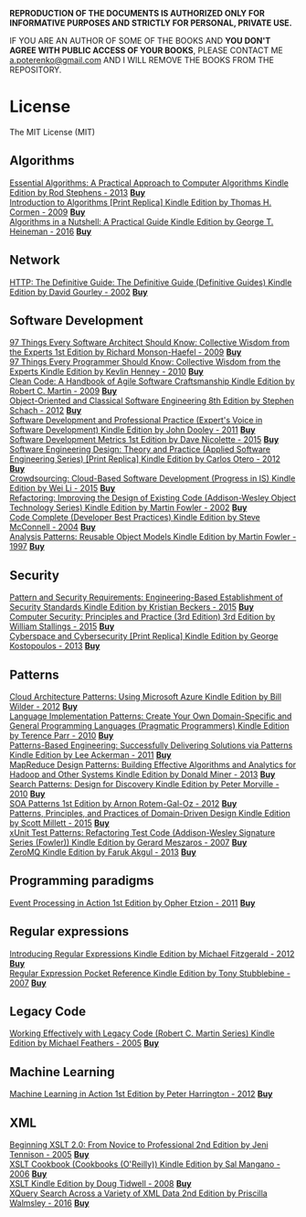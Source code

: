 **REPRODUCTION OF THE DOCUMENTS IS AUTHORIZED ONLY FOR INFORMATIVE PURPOSES AND STRICTLY FOR PERSONAL, PRIVATE USE.**  

IF YOU ARE AN AUTHOR OF SOME OF THE BOOKS AND **YOU DON'T AGREE WITH PUBLIC ACCESS OF YOUR BOOKS**, PLEASE CONTACT ME <a.poterenko@gmail.com> AND I WILL REMOVE THE BOOKS FROM THE REPOSITORY.  

# License

The MIT License (MIT)

## Algorithms

[Essential Algorithms: A Practical Approach to Computer Algorithms Kindle Edition by Rod Stephens - 2013](%5BEssential%20Algorithms%20A%20Practical%20Approach%20to%20Computer%20Algorithms%20Kindle%20Edition%20by%20Rod%20Stephens%20-%202013%5D.pdf) [**Buy**](https://www.amazon.com/Essential-Algorithms-Practical-Approach-Computer-ebook/dp/B00E6O265S/ref=mt_kindle?_encoding=UTF8&me=)  
[Introduction to Algorithms [Print Replica] Kindle Edition by Thomas H. Cormen - 2009](%5BIntroduction%20to%20Algorithms%20%5BPrint%20Replica%5D%20Kindle%20Edition%20by%20Thomas%20H.%20Cormen%20-%202009%5D.pdf) [**Buy**](https://www.amazon.com/Introduction-Algorithms-Thomas-H-Cormen-ebook/dp/B007CNRCAO/ref=mt_kindle?_encoding=UTF8&me=)  
[Algorithms in a Nutshell: A Practical Guide Kindle Edition by George T. Heineman - 2016](%5BAlgorithms%20in%20a%20Nutshell%20A%20Practical%20Guide%20Kindle%20Edition%20by%20George%20T.%20Heineman%20-%202016%5D.pdf) [**Buy**](https://www.amazon.com/Algorithms-Nutshell-Practical-George-Heineman-ebook/dp/B01DAWPK6S/ref=mt_kindle?_encoding=UTF8&me=#nav-subnav)  

## Network

[HTTP: The Definitive Guide: The Definitive Guide (Definitive Guides) Kindle Edition by David Gourley - 2002](%5BHTTP%20The%20Definitive%20Guide%20The%20Definitive%20Guide%20(Definitive%20Guides)%20Kindle%20Edition%20by%20David%20Gourley%20-%202002%5D.pdf) [**Buy**](https://www.amazon.com/HTTP-Definitive-Guide-Guides-ebook/dp/B0043D2EKO/ref=mt_kindle?_encoding=UTF8&me=#nav-subnav)  

## Software Development

[97 Things Every Software Architect Should Know: Collective Wisdom from the Experts 1st Edition by Richard Monson-Haefel - 2009](%5B97%20Things%20Every%20Software%20Architect%20Should%20Know%20Collective%20Wisdom%20from%20the%20Experts%201st%20Edition%20by%20Richard%20Monson-Haefel%20-%202009%5D.pdf) [**Buy**](https://www.amazon.com/Things-Every-Software-Architect-Should/dp/059652269X/ref=sr_1_5?ie=UTF8&qid=1466867347&sr=8-5&keywords=97+Things+Every+Programmer+Should+Know)  
[97 Things Every Programmer Should Know: Collective Wisdom from the Experts Kindle Edition by Kevlin Henney - 2010](%5B97%20Things%20Every%20Programmer%20Should%20Know%20Collective%20Wisdom%20from%20the%20Experts%20Kindle%20Edition%20by%20Kevlin%20Henney%20-%202010%5D.pdf) [**Buy**](https://www.amazon.com/Things-Every-Programmer-Should-Know-ebook/dp/B0039OVIAK/ref=mt_kindle?_encoding=UTF8&me=)  
[Clean Code: A Handbook of Agile Software Craftsmanship Kindle Edition by Robert C. Martin - 2009](%5BClean%20Code%20A%20Handbook%20of%20Agile%20Software%20Craftsmanship%20Kindle%20Edition%20by%20Robert%20C.%20Martin%20-%202009%5D.pdf) [**Buy**](https://www.amazon.com/Clean-Code-Handbook-Software-Craftsmanship-ebook/dp/B001GSTOAM/ref=mt_kindle?_encoding=UTF8&me=)  
[Object-Oriented and Classical Software Engineering 8th Edition by Stephen Schach - 2012](%5BObject-Oriented%20and%20Classical%20Software%20Engineering%208th%20Edition%20by%20Stephen%20Schach%20-%202012%5D.pdf) [**Buy**](https://www.amazon.com/Object-Oriented-Classical-Software-Engineering-Stephen/dp/0073376183/ref=mt_hardcover?_encoding=UTF8&me=)  
[Software Development and Professional Practice (Expert's Voice in Software Development) Kindle Edition by John Dooley - 2011](%5BSoftware%20Development%20and%20Professional%20Practice%20(Experts%20Voice%20in%20Software%20Development)%20Kindle%20Edition%20by%20John%20Dooley%20-%202011%5D.pdf) [**Buy**](https://www.amazon.com/Software-Development-Professional-Practice-Experts-ebook/dp/B005PZ0848/ref=mt_kindle?_encoding=UTF8&me=#nav-subnav)  
[Software Development Metrics 1st Edition by Dave Nicolette - 2015](%5BSoftware%20Development%20Metrics%201st%20Edition%20by%20Dave%20Nicolette%20-%202015%5D.pdf) [**Buy**](https://www.amazon.com/Software-Development-Metrics-Dave-Nicolette/dp/1617291358)  
[Software Engineering Design: Theory and Practice (Applied Software Engineering Series) [Print Replica] Kindle Edition by Carlos Otero - 2012](%5BSoftware%20Engineering%20Design%20Theory%20and%20Practice%20(Applied%20Software%20Engineering%20Series)%20%5BPrint%20Replica%5D%20Kindle%20Edition%20by%20Carlos%20Otero%20-%202012%5D.pdf) [**Buy**](https://www.amazon.com/Software-Engineering-Design-Practice-Applied-ebook/dp/B008OM5V1Y/ref=mt_kindle?_encoding=UTF8&me=#nav-subnav)  
[Crowdsourcing: Cloud-Based Software Development (Progress in IS) Kindle Edition by Wei Li - 2015](%5BCrowdsourcing%20Cloud-Based%20Software%20Development%20(Progress%20in%20IS)%20Kindle%20Edition%20by%20Wei%20Li%20-%202015%5D.pdf) [**Buy**](https://www.amazon.com/Crowdsourcing-Cloud-Based-Software-Development-Progress-ebook/dp/B00YGCYEBE/ref=mt_kindle?_encoding=UTF8&me=#nav-subnav)  
[Refactoring: Improving the Design of Existing Code (Addison-Wesley Object Technology Series) Kindle Edition by Martin Fowler - 2002](%5BRefactoring%20Improving%20the%20Design%20of%20Existing%20Code%20(Addison-Wesley%20Object%20Technology%20Series)%20Kindle%20Edition%20by%20Martin%20Fowler%20-%202002%5D.pdf)  [**Buy**](https://www.amazon.com/Refactoring-Improving-Existing-Addison-Wesley-Technology-ebook/dp/B007WTFWJ6/ref=mt_kindle?_encoding=UTF8&me=)  
[Code Complete (Developer Best Practices) Kindle Edition by Steve McConnell - 2004](%5BCode%20Complete%20(Developer%20Best%20Practices)%20Kindle%20Edition%20by%20Steve%20McConnell%20-%202004%5D.pdf)  [**Buy**](https://www.amazon.com/Code-Complete-Developer-Best-Practices-ebook/dp/B00JDMPOSY/ref=mt_kindle?_encoding=UTF8&me=)  
[Analysis Patterns: Reusable Object Models Kindle Edition by Martin Fowler - 1997](%5BAnalysis%20Patterns%20Reusable%20Object%20Models%20Kindle%20Edition%20by%20Martin%20Fowler%20-%201997%5D.pdf)  [**Buy**](https://www.amazon.com/Analysis-Patterns-Reusable-Object-Models-ebook/dp/B0186FU89I/ref=mt_kindle?_encoding=UTF8&me=)  

## Security

[Pattern and Security Requirements: Engineering-Based Establishment of Security Standards Kindle Edition by Kristian Beckers - 2015](%5BPattern%20and%20Security%20Requirements%20Engineering-Based%20Establishment%20of%20Security%20Standards%20Kindle%20Edition%20by%20Kristian%20Beckers%20-%202015%5D.pdf) [**Buy**](https://www.amazon.com/Pattern-Security-Requirements-Engineering-Based-Establishment-ebook/dp/B00W6O98E2/ref=mt_kindle?_encoding=UTF8&me=#nav-subnav)  
[Computer Security: Principles and Practice (3rd Edition) 3rd Edition by William Stallings - 2015](%5BComputer%20Security%20Principles%20and%20Practice%20(3rd%20Edition)%203rd%20Edition%20by%20William%20Stallings%20-%202015%5D.pdf) [**Buy**](https://www.amazon.com/Computer-Security-Principles-Practice-3rd/dp/0133773922/ref=sr_1_1?s=digital-text&ie=UTF8&qid=1467570667&sr=8-1&keywords=Computer+Security+-+Principles+and+Practice%2C+3rd+Edition)  
[Cyberspace and Cybersecurity [Print Replica] Kindle Edition by George Kostopoulos - 2013](%5BCyberspace%20and%20Cybersecurity%20%5BPrint%20Replica%5D%20Kindle%20Edition%20by%20George%20Kostopoulos%20-%202013%5D.pdf) [**Buy**](https://www.amazon.com/Cyberspace-Cybersecurity-George-Kostopoulos-ebook/dp/B008OM65C8/ref=mt_kindle?_encoding=UTF8&me=#nav-subnav)  

## Patterns

[Cloud Architecture Patterns: Using Microsoft Azure Kindle Edition by Bill Wilder - 2012](%5BCloud%20Architecture%20Patterns%20Using%20Microsoft%20Azure%20Kindle%20Edition%20by%20Bill%20Wilder%20-%202012%5D.pdf) [**Buy**](https://www.amazon.com/Cloud-Architecture-Patterns-Using-Microsoft-ebook/dp/B009G8PYY4/ref=mt_kindle?_encoding=UTF8&me=)  
[Language Implementation Patterns: Create Your Own Domain-Specific and General Programming Languages (Pragmatic Programmers) Kindle Edition by Terence Parr - 2010](%5BLanguage%20Implementation%20Patterns%20Create%20Your%20Own%20Domain-Specific%20and%20General%20Programming%20Languages%20(Pragmatic%20Programmers)%20Kindle%20Edition%20by%20Terence%20Parr%20-%202010%5D.pdf) [**Buy**](https://www.amazon.com/Language-Implementation-Patterns-Domain-Specific-Programming-ebook/dp/B00A376HGG/ref=mt_kindle?_encoding=UTF8&me=)  
[Patterns-Based Engineering: Successfully Delivering Solutions via Patterns Kindle Edition by Lee Ackerman - 2011](%5BPatterns-Based%20Engineering%20Successfully%20Delivering%20Solutions%20via%20Patterns%20Kindle%20Edition%20by%20Lee%20Ackerman%20-%202011%5D.pdf) [**Buy**](https://www.amazon.com/Patterns-Based-Engineering-Successfully-Delivering-Solutions-ebook/dp/B003V8BCJ6/ref=mt_kindle?_encoding=UTF8&me=#nav-subnav)  
[MapReduce Design Patterns: Building Effective Algorithms and Analytics for Hadoop and Other Systems Kindle Edition by Donald Miner - 2013](%5BMapReduce%20Design%20Patterns%20Building%20Effective%20Algorithms%20and%20Analytics%20for%20Hadoop%20and%20Other%20Systems%20Kindle%20Edition%20by%20Donald%20Miner%20-%202013%5D.pdf) [**Buy**](https://www.amazon.com/MapReduce-Design-Patterns-Effective-Algorithms-ebook/dp/B00AB61JMQ/ref=mt_kindle?_encoding=UTF8&me=#nav-subnav)  
[Search Patterns: Design for Discovery Kindle Edition by Peter Morville - 2010](%5BSearch%20Patterns%20Design%20for%20Discovery%20Kindle%20Edition%20by%20Peter%20Morville%20-%202010%5D.pdf) [**Buy**](https://www.amazon.com/Search-Patterns-Discovery-Peter-Morville-ebook/dp/B0039QGJD4/ref=mt_kindle?_encoding=UTF8&me=#nav-subnav)  
[SOA Patterns 1st Edition by Arnon Rotem-Gal-Oz - 2012](%5BSOA%20Patterns%201st%20Edition%20by%20Arnon%20Rotem-Gal-Oz%20-%202012%5D.pdf) [**Buy**](https://www.amazon.com/SOA-Patterns-Arnon-Rotem-Gal-Oz/dp/1933988266/ref=sr_1_fkmr1_1?s=digital-text&ie=UTF8&qid=1467569671&sr=8-1-fkmr1&keywords=SOA+Patterns+in+action)  
[Patterns, Principles, and Practices of Domain-Driven Design Kindle Edition by Scott Millett - 2015](%5BPatterns%2C%20Principles%2C%20and%20Practices%20of%20Domain-Driven%20Design%20Kindle%20Edition%20by%20Scott%20Millett%20-%202015%5D.pdf) [**Buy**](https://www.amazon.com/Patterns-Principles-Practices-Domain-Driven-Design-ebook/dp/B00XLYUA0W/ref=mt_kindle?_encoding=UTF8&me=#nav-subnav)  
[xUnit Test Patterns: Refactoring Test Code (Addison-Wesley Signature Series (Fowler)) Kindle Edition by Gerard Meszaros - 2007](%5BxUnit%20Test%20Patterns%20Refactoring%20Test%20Code%20(Addison-Wesley%20Signature%20Series%20(Fowler))%20Kindle%20Edition%20by%20Gerard%20Meszaros%20-%202007%5D.pdf) [**Buy**](https://www.amazon.com/xUnit-Test-Patterns-Refactoring-Addison-Wesley-ebook/dp/B004X1D36K/ref=mt_kindle?_encoding=UTF8&me=#nav-subnav)  
[ZeroMQ Kindle Edition by Faruk Akgul - 2013](%5BZeroMQ%20Kindle%20Edition%20by%20Faruk%20Akgul%20-%202013%5D.pdf) [**Buy**](https://www.amazon.com/ZeroMQ-Faruk-Akgul-ebook/dp/B00BN4P88Q/ref=sr_1_4?s=digital-text&ie=UTF8&qid=1471106146&sr=1-4&keywords=ZeroMQ)  

## Programming paradigms

[Event Processing in Action 1st Edition by Opher Etzion - 2011](%5BEvent%20Processing%20in%20Action%201st%20Edition%20by%20Opher%20Etzion%20-%202011%5D.pdf) [**Buy**](https://www.amazon.com/Event-Processing-Action-Opher-Etzion/dp/1935182218/ref=sr_1_1?s=books&ie=UTF8&qid=1466869716&sr=1-1&keywords=Event+Processing+in+Action)  

## Regular expressions

[Introducing Regular Expressions Kindle Edition by Michael Fitzgerald - 2012](%5BIntroducing%20Regular%20Expressions%20Kindle%20Edition%20by%20Michael%20Fitzgerald%20-%202012%5D.pdf) [**Buy**](https://www.amazon.com/Introducing-Regular-Expressions-Michael-Fitzgerald-ebook/dp/B008K9OGDA/ref=mt_kindle?_encoding=UTF8&me=#nav-subnav)  
[Regular Expression Pocket Reference Kindle Edition by Tony Stubblebine - 2007](%5BRegular%20Expression%20Pocket%20Reference%20Kindle%20Edition%20by%20Tony%20Stubblebine%20-%202007%5D.pdf) [**Buy**](https://www.amazon.com/Regular-Expression-Pocket-Reference-Stubblebine-ebook/dp/B0093T4MJE/ref=mt_kindle?_encoding=UTF8&me=#nav-subnav)  

## Legacy Code

[Working Effectively with Legacy Code (Robert C. Martin Series) Kindle Edition by Michael Feathers - 2005](%5BWorking%20Effectively%20with%20Legacy%20Code%20(Robert%20C.%20Martin%20Series)%20Kindle%20Edition%20by%20Michael%20Feathers%20-%202005%5D.pdf) [**Buy**](https://www.amazon.com/Working-Effectively-Legacy-Robert-Martin-ebook/dp/B005OYHF0A/ref=mt_kindle?_encoding=UTF8&me=)  

## Machine Learning

[Machine Learning in Action 1st Edition by Peter Harrington - 2012](%5BMachine%20Learning%20in%20Action%201st%20Edition%20by%20Peter%20Harrington%20-%202012%5D.pdf) [**Buy**](https://www.amazon.com/Machine-Learning-Action-Peter-Harrington/dp/1617290181)  

## XML

[Beginning XSLT 2.0: From Novice to Professional 2nd Edition by Jeni Tennison - 2005](%5BBeginning%20XSLT%202.0%20From%20Novice%20to%20Professional%202nd%20Edition%20by%20Jeni%20Tennison%20-%202005%5D.pdf) [**Buy**](https://www.amazon.com/Beginning-XSLT-2-0-Novice-Professional/dp/1590593243/ref=sr_1_1?ie=UTF8&qid=1471105335&sr=8-1&keywords=Beginning+XSLT+2.0)  
[XSLT Cookbook (Cookbooks (O'Reilly)) Kindle Edition by Sal Mangano - 2006](%5BXSLT%20Cookbook%20(Cookbooks%20(O'Reilly))%20Kindle%20Edition%20by%20Sal%20Mangano%20-%202006%5D.pdf) [**Buy**](https://www.amazon.com/XSLT-Cookbook-Cookbooks-OReilly-Mangano-ebook/dp/B0028PL5D6/ref=tmm_kin_swatch_0?_encoding=UTF8&qid=1471105431&sr=8-1)  
[XSLT Kindle Edition by Doug Tidwell - 2008](%5BXSLT%20Kindle%20Edition%20by%20Doug%20Tidwell%20-%202008%5D.pdf) [**Buy**](https://www.amazon.com/XSLT-Doug-Tidwell-ebook/dp/B0043D2DVO/ref=tmm_kin_swatch_0?_encoding=UTF8&qid=1471105541&sr=8-2)  
[XQuery Search Across a Variety of XML Data 2nd Edition by Priscilla Walmsley - 2016](%5BXQuery%20Search%20Across%20a%20Variety%20of%20XML%20Data%202nd%20Edition%20by%20Priscilla%20Walmsley%20-%202016%5D.pdf) [**Buy**](https://www.amazon.com/XQuery-Search-Across-Variety-Data-ebook/dp/B018UXJ9GE/ref=mt_kindle?_encoding=UTF8&me=)  